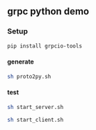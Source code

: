 ## grpc python demo
### Setup
```sh
pip install grpcio-tools
```

#### generate
```sh
sh proto2py.sh
```

#### test
```sh
sh start_server.sh
```

```sh
sh start_client.sh
```